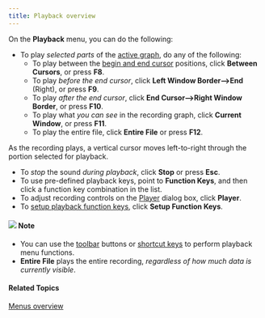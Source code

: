 ```yaml
---
title: Playback overview
---
```


On the **Playback** menu, you can do the following:

- To play *selected parts* of the [active graph](../graphs/active-graph), do any of the following:
  - To play between the [begin and end cursor](../graphs/begin-end-cursors) positions, click **Between Cursors**, or press **F8**.
  - To play *before the end cursor*, click **Left Window Border-->End** (Right), or press **F9**.
  - To play *after the end cursor*, click **End Cursor-->Right Window Border**, or press **F10**.
  - To play what *you can see* in the recording graph, click **Current Window**, or press **F11**.
  - To play the entire file, click **Entire File** or press **F12**.

As the recording plays, a vertical cursor moves left-to-right through the portion selected for playback.

- To *stop* the sound *during playback*, click **Stop** or press **Esc**.
- To use pre-defined playback keys, point to **Function Keys**, and then click a function key combination in the list.
- To adjust recording controls on the [Player](player) dialog box, click **Player**.
- To [setup playback function keys](function-keys), click **Setup Function Keys**.

#### ![](../../../images/001.png) **Note**
- You can use the [toolbar](../../toolbar/toolbar) buttons or [shortcut keys](../../shortcuts/playback) to perform playback menu functions.
- **Entire File** plays the entire recording, *regardless of how much data is currently visible*.

#### **Related Topics**
[Menus overview](../overview)

